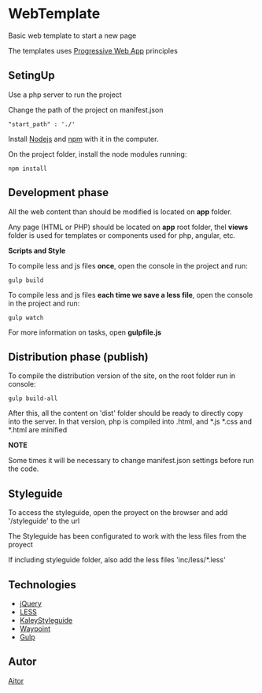 WebTemplate
=============

Basic web template to start a new page

The templates uses [Progressive Web App](https://developers.google.com/web/updates/2014/11/Support-for-installable-web-apps-with-webapp-manifest-in-chrome-38-for-Android) principles

SetingUp
---------------

Use a php server to run the project

Change the path of the project on manifest.json

```"start_path" : './'```


Install [Nodejs](https://nodejs.org/en/) and [npm](https://www.npmjs.com/) with it in the computer.

On the project folder, install the node modules running:

```npm install```


Development phase
---------------

All the web content than should be modified is located on **app** folder.

Any page (HTML or PHP) should be located on **app** root folder, thel **views** folder is used for templates or components used for php, angular, etc.


**Scripts and Style**

To compile less and js files **once**, open the console in the project and run:

```gulp build```

To compile less and js files **each time we save a less file**, open the console in the project and run:

```gulp watch ```

For more information on tasks, open **gulpfile.js**


Distribution phase (publish)
---------------

To compile the distribution version of the site, on the root folder run in console:

```gulp build-all```

After this, all the content on 'dist' folder should be ready to directly copy into the server. In that version, php is compiled into .html, and *.js *.css and *.html are minified

**NOTE**

Some times it will be necessary to change manifest.json settings before run the code.


Styleguide
---------------

To access the styleguide, open the proyect on the browser and add '/styleguide' to the url

The Styleguide has been configurated to work with the less files from the proyect

If including styleguide folder, also add the less files 'inc/less/*.less'


Technologies
---------------

- [jQuery](https://jquery.com/)
- [LESS](http://lesscss.org/)
- [KaleyStyleguide](https://github.com/thomasdavis/kaleistyleguide)
- [Waypoint](http://imakewebthings.com/waypoints/)
- [Gulp](http://gulpjs.com/)


Autor
---------------
[Aitor](torian12321.github.io/my_web/)